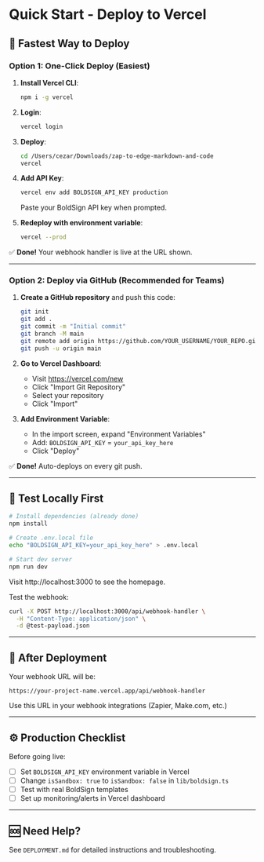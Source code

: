 # Quick Start - Deploy to Vercel

## 🚀 Fastest Way to Deploy

### Option 1: One-Click Deploy (Easiest)

1. **Install Vercel CLI**:
   ```bash
   npm i -g vercel
   ```

2. **Login**:
   ```bash
   vercel login
   ```

3. **Deploy**:
   ```bash
   cd /Users/cezar/Downloads/zap-to-edge-markdown-and-code
   vercel
   ```

4. **Add API Key**:
   ```bash
   vercel env add BOLDSIGN_API_KEY production
   ```
   Paste your BoldSign API key when prompted.

5. **Redeploy with environment variable**:
   ```bash
   vercel --prod
   ```

✅ **Done!** Your webhook handler is live at the URL shown.

---

### Option 2: Deploy via GitHub (Recommended for Teams)

1. **Create a GitHub repository** and push this code:
   ```bash
   git init
   git add .
   git commit -m "Initial commit"
   git branch -M main
   git remote add origin https://github.com/YOUR_USERNAME/YOUR_REPO.git
   git push -u origin main
   ```

2. **Go to Vercel Dashboard**:
   - Visit https://vercel.com/new
   - Click "Import Git Repository"
   - Select your repository
   - Click "Import"

3. **Add Environment Variable**:
   - In the import screen, expand "Environment Variables"
   - Add: `BOLDSIGN_API_KEY` = `your_api_key_here`
   - Click "Deploy"

✅ **Done!** Auto-deploys on every git push.

---

## 🧪 Test Locally First

```bash
# Install dependencies (already done)
npm install

# Create .env.local file
echo "BOLDSIGN_API_KEY=your_api_key_here" > .env.local

# Start dev server
npm run dev
```

Visit http://localhost:3000 to see the homepage.

Test the webhook:
```bash
curl -X POST http://localhost:3000/api/webhook-handler \
  -H "Content-Type: application/json" \
  -d @test-payload.json
```

---

## 📝 After Deployment

Your webhook URL will be:
```
https://your-project-name.vercel.app/api/webhook-handler
```

Use this URL in your webhook integrations (Zapier, Make.com, etc.)

---

## ⚙️ Production Checklist

Before going live:
- [ ] Set `BOLDSIGN_API_KEY` environment variable in Vercel
- [ ] Change `isSandbox: true` to `isSandbox: false` in `lib/boldsign.ts`
- [ ] Test with real BoldSign templates
- [ ] Set up monitoring/alerts in Vercel dashboard

---

## 🆘 Need Help?

See `DEPLOYMENT.md` for detailed instructions and troubleshooting.
